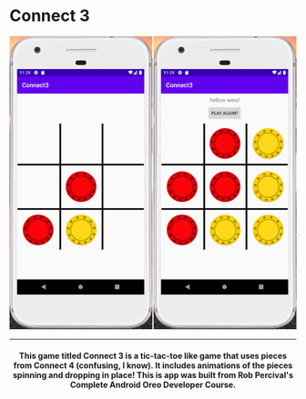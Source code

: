 
# Connect 3

<p align="center">
<img src="https://github.com/drkuster/Connect-3-Android/blob/master/Connect3-Screenshots/Connect3.png?raw=true">
</p>

-----------------------------------------------------------------------------------------------------------------------

<center><h4>This game titled Connect 3 is a tic-tac-toe like game that uses pieces from Connect 4 (confusing, I know). It includes animations of the pieces spinning and dropping in place! This is app was built from Rob Percival's Complete Android Oreo Developer Course.</h4></center>
